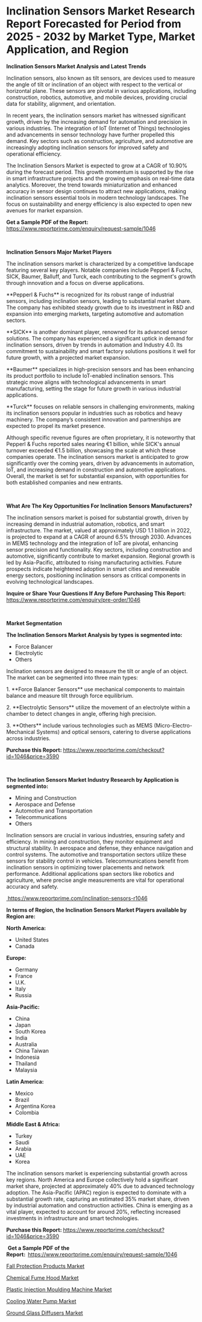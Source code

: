 <p><h1>Inclination Sensors Market Research Report Forecasted for Period from 2025 -  2032 by Market Type, Market Application, and Region</h1></p><p><strong>Inclination Sensors Market Analysis and Latest Trends</strong></p>
<p><p>Inclination sensors, also known as tilt sensors, are devices used to measure the angle of tilt or inclination of an object with respect to the vertical or horizontal plane. These sensors are pivotal in various applications, including construction, robotics, automotive, and mobile devices, providing crucial data for stability, alignment, and orientation.</p><p>In recent years, the inclination sensors market has witnessed significant growth, driven by the increasing demand for automation and precision in various industries. The integration of IoT (Internet of Things) technologies and advancements in sensor technology have further propelled this demand. Key sectors such as construction, agriculture, and automotive are increasingly adopting inclination sensors for improved safety and operational efficiency.</p><p>The Inclination Sensors Market is expected to grow at a CAGR of 10.90% during the forecast period. This growth momentum is supported by the rise in smart infrastructure projects and the growing emphasis on real-time data analytics. Moreover, the trend towards miniaturization and enhanced accuracy in sensor design continues to attract new applications, making inclination sensors essential tools in modern technology landscapes. The focus on sustainability and energy efficiency is also expected to open new avenues for market expansion.</p></p>
<p><strong>Get a Sample PDF of the Report:&nbsp;</strong> <a href="https://www.reportprime.com/enquiry/request-sample/1046?utm_campaign=3185&utm_medium=2&utm_source=Github&utm_content=ia&utm_term=18032025&utm_id=inclination-sensors">https://www.reportprime.com/enquiry/request-sample/1046</a></p>
<p>&nbsp;</p>
<p><strong>Inclination Sensors Major Market Players</strong></p>
<p><p>The inclination sensors market is characterized by a competitive landscape featuring several key players. Notable companies include Pepperl & Fuchs, SICK, Baumer, Balluff, and Turck, each contributing to the segment's growth through innovation and a focus on diverse applications.</p><p>**Pepperl & Fuchs** is recognized for its robust range of industrial sensors, including inclination sensors, leading to substantial market share. The company has exhibited steady growth due to its investment in R&D and expansion into emerging markets, targeting automotive and automation sectors.</p><p>**SICK** is another dominant player, renowned for its advanced sensor solutions. The company has experienced a significant uptick in demand for inclination sensors, driven by trends in automation and Industry 4.0. Its commitment to sustainability and smart factory solutions positions it well for future growth, with a projected market expansion.</p><p>**Baumer** specializes in high-precision sensors and has been enhancing its product portfolio to include IoT-enabled inclination sensors. This strategic move aligns with technological advancements in smart manufacturing, setting the stage for future growth in various industrial applications.</p><p>**Turck** focuses on reliable sensors in challenging environments, making its inclination sensors popular in industries such as robotics and heavy machinery. The company’s consistent innovation and partnerships are expected to propel its market presence.</p><p>Although specific revenue figures are often proprietary, it is noteworthy that Pepperl & Fuchs reported sales nearing €1 billion, while SICK's annual turnover exceeded €1.5 billion, showcasing the scale at which these companies operate. The inclination sensors market is anticipated to grow significantly over the coming years, driven by advancements in automation, IoT, and increasing demand in construction and automotive applications. Overall, the market is set for substantial expansion, with opportunities for both established companies and new entrants.</p></p>
<p>&nbsp;</p>
<p><strong>What Are The Key Opportunities For Inclination Sensors Manufacturers?</strong></p>
<p><p>The inclination sensors market is poised for substantial growth, driven by increasing demand in industrial automation, robotics, and smart infrastructure. The market, valued at approximately USD 1.1 billion in 2022, is projected to expand at a CAGR of around 6.5% through 2030. Advances in MEMS technology and the integration of IoT are pivotal, enhancing sensor precision and functionality. Key sectors, including construction and automotive, significantly contribute to market expansion. Regional growth is led by Asia-Pacific, attributed to rising manufacturing activities. Future prospects indicate heightened adoption in smart cities and renewable energy sectors, positioning inclination sensors as critical components in evolving technological landscapes.</p></p>
<p><strong>Inquire or Share Your Questions If Any Before Purchasing This Report:</strong> <a href="https://www.reportprime.com/enquiry/pre-order/1046?utm_campaign=3185&utm_medium=2&utm_source=Github&utm_content=ia&utm_term=18032025&utm_id=inclination-sensors">https://www.reportprime.com/enquiry/pre-order/1046</a></p>
<p>&nbsp;</p>
<p><strong>Market Segmentation</strong></p>
<p><strong>The Inclination Sensors Market Analysis by types is segmented into:</strong></p>
<p><ul><li>Force Balancer</li><li>Electrolytic</li><li>Others</li></ul></p>
<p><p>Inclination sensors are designed to measure the tilt or angle of an object. The market can be segmented into three main types: </p><p>1. **Force Balancer Sensors** use mechanical components to maintain balance and measure tilt through force equilibrium.</p><p>2. **Electrolytic Sensors** utilize the movement of an electrolyte within a chamber to detect changes in angle, offering high precision.</p><p>3. **Others** include various technologies such as MEMS (Micro-Electro-Mechanical Systems) and optical sensors, catering to diverse applications across industries.</p></p>
<p><strong>Purchase this Report:&nbsp;</strong><a href="https://www.reportprime.com/checkout?id=1046&price=3590&utm_campaign=3185&utm_medium=2&utm_source=Github&utm_content=ia&utm_term=18032025&utm_id=inclination-sensors">https://www.reportprime.com/checkout?id=1046&price=3590</a></p>
<p>&nbsp;</p>
<p><strong>The Inclination Sensors Market Industry Research by Application is segmented into:</strong></p>
<p><ul><li>Mining and Construction</li><li>Aerospace and Defense</li><li>Automotive and Transportation</li><li>Telecommunications</li><li>Others</li></ul></p>
<p><p>Inclination sensors are crucial in various industries, ensuring safety and efficiency. In mining and construction, they monitor equipment and structural stability. In aerospace and defense, they enhance navigation and control systems. The automotive and transportation sectors utilize these sensors for stability control in vehicles. Telecommunications benefit from inclination sensors in optimizing tower placements and network performance. Additional applications span sectors like robotics and agriculture, where precise angle measurements are vital for operational accuracy and safety.</p></p>
<p><a href="https://www.reportprime.com/inclination-sensors-r1046?utm_campaign=3185&utm_medium=2&utm_source=Github&utm_content=ia&utm_term=18032025&utm_id=inclination-sensors">&nbsp;https://www.reportprime.com/inclination-sensors-r1046</a></p>
<p><strong>In terms of Region, the Inclination Sensors Market Players available by Region are:</strong></p>
<p>
    <p> <strong> North America: </strong>
        <ul>
            <li>United States</li>
            <li>Canada</li>
        </ul>
        </p> 
    <p> <strong> Europe: </strong>
        <ul>
            <li>Germany</li>
            <li>France</li>
            <li>U.K.</li>
            <li>Italy</li>
            <li>Russia</li>
        </ul>
        </p> 
    <p> <strong> Asia-Pacific: </strong>
        <ul>
            <li>China</li>
            <li>Japan</li>
            <li>South Korea</li>
            <li>India</li>
            <li>Australia</li>
            <li>China Taiwan</li>
            <li>Indonesia</li>
            <li>Thailand</li>
            <li>Malaysia</li>
        </ul>
        </p> 
    <p> <strong> Latin America: </strong>
        <ul>
            <li>Mexico</li>
            <li>Brazil</li>
            <li>Argentina Korea</li>
            <li>Colombia</li>
        </ul>
        </p> 
    <p> <strong> Middle East & Africa: </strong>
        <ul>
            <li>Turkey</li>
            <li>Saudi</li>
            <li>Arabia</li>
            <li>UAE</li>
            <li>Korea</li>
        </ul>
    </p>
    </p>
<p><p>The inclination sensors market is experiencing substantial growth across key regions. North America and Europe collectively hold a significant market share, projected at approximately 40% due to advanced technology adoption. The Asia-Pacific (APAC) region is expected to dominate with a substantial growth rate, capturing an estimated 35% market share, driven by industrial automation and construction activities. China is emerging as a vital player, expected to account for around 20%, reflecting increased investments in infrastructure and smart technologies.</p></p>
<p><strong>Purchase this Report: </strong><a href="https://www.reportprime.com/checkout?id=1046&price=3590&utm_campaign=3185&utm_medium=2&utm_source=Github&utm_content=ia&utm_term=18032025&utm_id=inclination-sensors">https://www.reportprime.com/checkout?id=1046&price=3590</a></p>
<p>&nbsp;<strong>Get a Sample PDF of the Report:&nbsp;&nbsp;</strong><a href="https://www.reportprime.com/enquiry/request-sample/1046?utm_campaign=3185&utm_medium=2&utm_source=Github&utm_content=ia&utm_term=18032025&utm_id=inclination-sensors">https://www.reportprime.com/enquiry/request-sample/1046</a></p>
<p><strong></strong></p>
<p><p><a href="https://www.linkedin.com/pulse/fall-protection-products-market-forecast-future-growth-opportunities-larqe?utm_campaign=3185&utm_medium=2&utm_source=Github&utm_content=ia&utm_term=18032025&utm_id=inclination-sensors">Fall Protection Products Market</a></p><p><a href="https://www.linkedin.com/pulse/global-chemical-fume-hood-market-size-andtrends-affecting-the77-ioouc?utm_campaign=3185&utm_medium=2&utm_source=Github&utm_content=ia&utm_term=18032025&utm_id=inclination-sensors">Chemical Fume Hood Market</a></p><p><a href="https://www.linkedin.com/pulse/plastic-injection-moulding-machine-market-analysis-2025-x7epe?utm_campaign=3185&utm_medium=2&utm_source=Github&utm_content=ia&utm_term=18032025&utm_id=inclination-sensors">Plastic Injection Moulding Machine Market</a></p><p><a href="https://www.linkedin.com/pulse/cooling-water-pump-industry-insights-report-analyzing-market-2i2xc?utm_campaign=3185&utm_medium=2&utm_source=Github&utm_content=ia&utm_term=18032025&utm_id=inclination-sensors">Cooling Water Pump Market</a></p><p><a href="https://www.linkedin.com/pulse/insightful-highlights-ground-glass-diffusers-market-report-nmuqe?utm_campaign=3185&utm_medium=2&utm_source=Github&utm_content=ia&utm_term=18032025&utm_id=inclination-sensors">Ground Glass Diffusers Market</a></p></p>